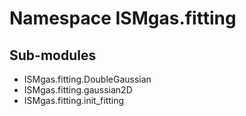 Namespace ISMgas.fitting
========================

Sub-modules
-----------
* ISMgas.fitting.DoubleGaussian
* ISMgas.fitting.gaussian2D
* ISMgas.fitting.init_fitting